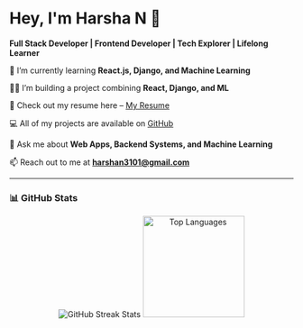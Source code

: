 # Hey, I'm Harsha N 👋  
**Full Stack Developer | Frontend Developer | Tech Explorer | Lifelong Learner**

🌱 I’m currently learning **React.js, Django, and Machine Learning**

👨‍💻 I’m building a project combining **React, Django, and ML**

📑 Check out my resume here – [My Resume](https://drive.google.com/file/d/1_6vE6chsn0_wbKLNwxWupoG31NYKqqXj/view?usp=sharing)

💻 All of my projects are available on [GitHub](https://github.com/HarshaNinganna)

💬 Ask me about **Web Apps, Backend Systems, and Machine Learning**

📫 Reach out to me at **harshan3101@gmail.com**

---

### 📊 GitHub Stats

<p align="center">
  <img src="https://github-readme-streak-stats.herokuapp.com/?user=HarshaNinganna" alt="GitHub Streak Stats" />
  <img src="https://github-readme-stats.vercel.app/api/top-langs/?username=HarshaNinganna&layout=compact&theme=default" alt="Top Languages" height="180" />
</p>
